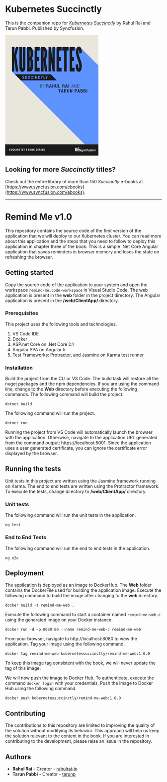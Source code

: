 # Kubernetes Succinctly

This is the companion repo for [*Kubernetes Succinctly*](https://www.syncfusion.com/ebooks/) by Rahul Rai and Tarun Pabbi. Published by Syncfusion.

[![cover](https://github.com/SyncfusionSuccinctlyE-Books/Kubernetes-Succinctly/blob/master/cover.png)](https://www.syncfusion.com/ebooks/Xamarin_Forms_Succinctly)

## Looking for more _Succinctly_ titles?

Check out the entire library of more than 150 _Succinctly_ e-books at [https://www.syncfusion.com/ebooks](https://www.syncfusion.com/ebooks).

---

# Remind Me v1.0

This repository contains the source code of the first version of the application that we will deploy to our Kubernetes cluster. You can read more about this application and the steps that you need to follow to deploy this application in chapter three of the book. This is a simple .Net Core Angular application that saves reminders in browser memory and loses the state on refreshing the browser.

## Getting started

Copy the source code of the application to your system and open the workspace `remind-me.code-workspace` in Visual Studio Code. The web application is present in the **web** folder in the project directory. The Angular application is present in the **/web/ClientApp/** directory.

### Prerequisites

This project uses the following tools and technologies.

1. VS Code IDE
2. Docker
3. ASP.net Core on .Net Core 2.1
4. Angular SPA on Angular 5
5. Test Frameworks: Protractor, and Jasmine on Karma test runner

### Installation

Build the project from the CLI or VS Code. The build task will restore all the nuget packages and the npm dependencies. If you are using the command line, change to the **Web** directory before executing the following commands. The following command will build the project.

```
dotnet build
```

The following command will run the project.

```
dotnet run
```

Running the project from VS Code will automatically launch the browser with the application. Otherwise, navigate to the application URL generated from the command output: https://localhost:5001. Since the application uses a user generated certificate, you can ignore the certificate error displayed by the browser.

## Running the tests

Unit tests in this project are written using the Jasmine framework running on Karma. The end to end tests are written using the Protractor framework. To execute the tests, change directory to **/web/ClientApp/** directory.

### Unit tests

The following command will run the unit tests in the application.

```
ng test
```

### End to End Tests

The following command will run the end to end tests in the application.

```
ng e2e
```

## Deployment

The application is deployed as an image to DockerHub. The **Web** folder contains the DockerFile used for building the application image. Execute the following command to build the image after changing to the **web** directory.

```
docker build -t remind-me-web .
```

Execute the following command to start a container named `remind-me-web-c` using the generated image on your Docker instance.

```
docker run -d -p 8080:80 --name remind-me-web-c remind-me-web
```

From your browser, navigate to http://localhost:8080 to view the application. Tag your image using the following command.

```
docker tag remind-me-web kubernetessuccinctly/remind-me-web:1.0.0
```

To keep this image tag consistent with the book, we will never update the tag of this image.

We will now push the image to Docker Hub. To authenticate, execute the command `docker login` with your credentials. Push the image to Docker Hub using the following command. 

```
docker push kubernetessuccinctly/remind-me-web:1.0.0
```
## Contributing

The contributions to this repository are limited to improving the quality of the solution without modifying its behavior. This approach will help us keep the solution relevant to the content in the book. If you are interested in contributing to the development, please raise an issue in the repository.

## Authors

- **Rahul Rai** - Creator - [rahulrai-in](https://github.com/rahulrai-in)
- **Tarun Pabbi** - Creator - [tarunp](https://github.com/tarunp)
